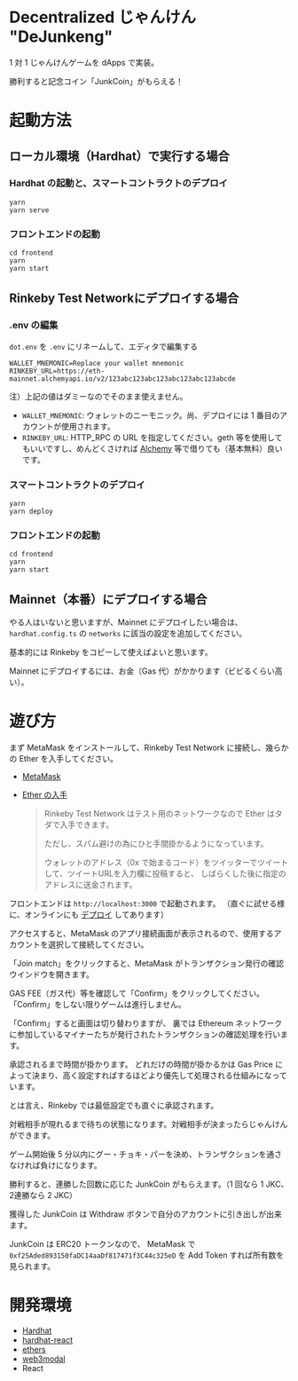 # Decentralized じゃんけん "DeJunkeng"

1 対 1 じゃんけんゲームを dApps で実装。

勝利すると記念コイン「JunkCoin」がもらえる！

# 起動方法

## ローカル環境（Hardhat）で実行する場合

### Hardhat の起動と、スマートコントラクトのデプロイ

```shell
yarn
yarn serve
```

### フロントエンドの起動

```shell
cd frontend
yarn
yarn start
```

## Rinkeby Test Networkにデプロイする場合

### .env の編集

`dot.env` を `.env` にリネームして、エディタで編集する

```
WALLET_MNEMONIC=Replace your wallet mnemonic
RINKEBY_URL=https://eth-mainnet.alchemyapi.io/v2/123abc123abc123abc123abc123abcde
```

注）上記の値はダミーなのでそのまま使えません。

- `WALLET_MNEMONIC`: ウォレットのニーモニック。尚、デプロイには 1 番目のアカウントが使用されます。
- `RINKEBY_URL`: HTTP_RPC の URL を指定してください。geth 等を使用してもいいですし、めんどくさければ [Alchemy](https://www.alchemyapi.io/) 等で借りても（基本無料）良いです。

### スマートコントラクトのデプロイ

```shell
yarn
yarn deploy
```

### フロントエンドの起動

```shell
cd frontend
yarn
yarn start
```

## Mainnet（本番）にデプロイする場合

やる人はいないと思いますが、Mainnet にデプロイしたい場合は、
`hardhat.config.ts` の `networks` に該当の設定を追加してください。

基本的には Rinkeby をコピーして使えばよいと思います。

Mainnet にデプロイするには、お金（Gas 代）がかかります（ビビるくらい高い）。

# 遊び方

まず MetaMask をインストールして、Rinkeby Test Network に接続し、幾らかの Ether を入手してください。

- [MetaMask](https://metamask.io/)
- [Ether の入手](https://faucet.rinkeby.io/) 
  
  >  Rinkeby Test Network はテスト用のネットワークなので Ether はタダで入手できます。
  > 
  >  ただし、スパム避けの為にひと手間掛かるようになっています。
  > 
  >  ウォレットのアドレス（0x で始まるコード）をツイッターでツイートして、ツイートURLを入力欄に投稿すると、
  >  しばらくした後に指定のアドレスに送金されます。

  
フロントエンドは `http://localhost:3000` で起動されます。
（直ぐに試せる様に、オンラインにも [デプロイ](https://priceless-lamport-25f389.netlify.app/) してあります）

アクセスすると、MetaMask のアプリ接続画面が表示されるので、使用するアカウントを選択して接続してください。

「Join match」をクリックすると、MetaMask がトランザクション発行の確認ウインドウを開きます。

GAS FEE（ガス代）等を確認して「Confirm」をクリックしてください。
「Confirm」をしない限りゲームは進行しません。

「Confirm」すると画面は切り替わりますが、
裏では Ethereum ネットワークに参加しているマイナーたちが発行されたトランザクションの確認処理を行います。

承認されるまで時間が掛かります。
どれだけの時間が掛かるかは Gas Price によって決まり、高く設定すればするほどより優先して処理される仕組みになっています。

とは言え、Rinkeby では最低設定でも直ぐに承認されます。

対戦相手が現れるまで待ちの状態になります。対戦相手が決まったらじゃんけんができます。

ゲーム開始後 5 分以内にグー・チョキ・パーを決め、トランザクションを通さなければ負けになります。

勝利すると、連勝した回数に応じた JunkCoin がもらえます。（1 回なら 1 JKC、2連勝なら 2 JKC）

獲得した JunkCoin は Withdraw ボタンで自分のアカウントに引き出しが出来ます。

JunkCoin は ERC20 トークンなので、
MetaMask で `0xf25Aded893150faDC14aaDf817471f3C44c325eD` を Add Token すれば所有数を見られます。

# 開発環境

- [Hardhat](https://hardhat.org/)
- [hardhat-react](https://github.com/symfoni/symfoni-monorepo/tree/master/packages/hardhat-react)
- [ethers](https://docs.ethers.io/v5/)
- [web3modal](https://github.com/Web3Modal/web3modal)
- React
